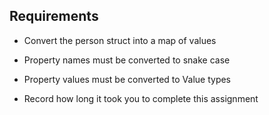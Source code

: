 ## Requirements

- Convert the person struct into a map of values
- Property names must be converted to snake case
- Property values must be converted to Value types

- Record how long it took you to complete this assignment